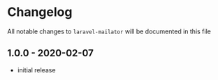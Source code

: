 # Changelog

All notable changes to `laravel-mailator` will be documented in this file

## 1.0.0 - 2020-02-07

- initial release

